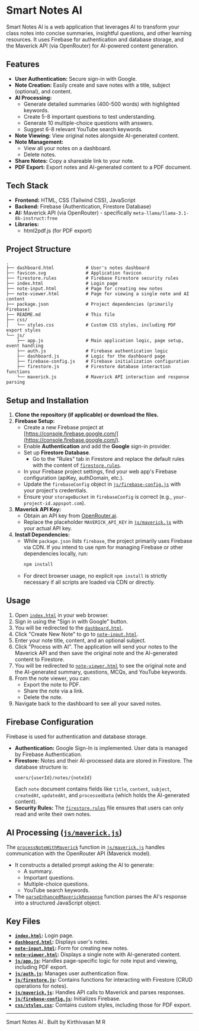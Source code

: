 # Smart Notes AI

Smart Notes AI is a web application that leverages AI to transform your class notes into concise summaries, insightful questions, and other learning resources. It uses Firebase for authentication and database storage, and the Maverick API (via OpenRouter) for AI-powered content generation.

## Features

- **User Authentication:** Secure sign-in with Google.
- **Note Creation:** Easily create and save notes with a title, subject (optional), and content.
- **AI Processing:**
    - Generate detailed summaries (400-500 words) with highlighted keywords.
    - Create 5-8 important questions to test understanding.
    - Generate 10 multiple-choice questions with answers.
    - Suggest 6-8 relevant YouTube search keywords.
- **Note Viewing:** View original notes alongside AI-generated content.
- **Note Management:**
    - View all your notes on a dashboard.
    - Delete notes.
- **Share Notes:** Copy a shareable link to your note.
- **PDF Export:** Export notes and AI-generated content to a PDF document.

## Tech Stack

- **Frontend:** HTML, CSS (Tailwind CSS), JavaScript
- **Backend:** Firebase (Authentication, Firestore Database)
- **AI:** Maverick API (via OpenRouter) - specifically `meta-llama/llama-3.1-8b-instruct:free`
- **Libraries:**
    - html2pdf.js (for PDF export)

## Project Structure

```
.
├── dashboard.html            # User's notes dashboard
├── favicon.svg               # Application favicon
├── firestore.rules           # Firebase Firestore security rules
├── index.html                # Login page
├── note-input.html           # Page for creating new notes
├── note-viewer.html          # Page for viewing a single note and AI content
├── package.json              # Project dependencies (primarily Firebase)
├── README.md                 # This file
├── css/
│   └── styles.css            # Custom CSS styles, including PDF export styles
└── js/
    ├── app.js                # Main application logic, page setup, event handling
    ├── auth.js               # Firebase authentication logic
    ├── dashboard.js          # Logic for the dashboard page
    ├── firebase-config.js    # Firebase initialization configuration
    ├── firestore.js          # Firestore database interaction functions
    └── maverick.js           # Maverick API interaction and response parsing
```

## Setup and Installation

1.  **Clone the repository (if applicable) or download the files.**
2.  **Firebase Setup:**
    *   Create a new Firebase project at [https://console.firebase.google.com/](https://console.firebase.google.com/).
    *   Enable **Authentication** and add the **Google** sign-in provider.
    *   Set up **Firestore Database**.
        *   Go to the "Rules" tab in Firestore and replace the default rules with the content of [`firestore.rules`](firestore.rules).
    *   In your Firebase project settings, find your web app's Firebase configuration (apiKey, authDomain, etc.).
    *   Update the `firebaseConfig` object in [`js/firebase-config.js`](js/firebase-config.js) with your project's credentials.
    *   Ensure your `storageBucket` in `firebaseConfig` is correct (e.g., `your-project-id.appspot.com`).
3.  **Maverick API Key:**
    *   Obtain an API key from [OpenRouter.ai](https://openrouter.ai/).
    *   Replace the placeholder `MAVERICK_API_KEY` in [`js/maverick.js`](js/maverick.js) with your actual API key.
4.  **Install Dependencies:**
    *   While `package.json` lists `firebase`, the project primarily uses Firebase via CDN. If you intend to use npm for managing Firebase or other dependencies locally, run:
        ```sh
        npm install
        ```
    *   For direct browser usage, no explicit `npm install` is strictly necessary if all scripts are loaded via CDN or directly.

## Usage

1.  Open [`index.html`](index.html) in your web browser.
2.  Sign in using the "Sign in with Google" button.
3.  You will be redirected to the [`dashboard.html`](dashboard.html).
4.  Click "Create New Note" to go to [`note-input.html`](note-input.html).
5.  Enter your note title, content, and an optional subject.
6.  Click "Process with AI". The application will send your notes to the Maverick API and then save the original note and the AI-generated content to Firestore.
7.  You will be redirected to [`note-viewer.html`](note-viewer.html) to see the original note and the AI-generated summary, questions, MCQs, and YouTube keywords.
8.  From the note viewer, you can:
    *   Export the note to PDF.
    *   Share the note via a link.
    *   Delete the note.
9.  Navigate back to the dashboard to see all your saved notes.

## Firebase Configuration

Firebase is used for authentication and database storage.

*   **Authentication:** Google Sign-In is implemented. User data is managed by Firebase Authentication.
*   **Firestore:** Notes and their AI-processed data are stored in Firestore. The database structure is:
    ```
    users/{userId}/notes/{noteId}
    ```
    Each `note` document contains fields like `title`, `content`, `subject`, `createdAt`, `updatedAt`, and `processedData` (which holds the AI-generated content).
*   **Security Rules:** The [`firestore.rules`](firestore.rules) file ensures that users can only read and write their own notes.

## AI Processing ([`js/maverick.js`](js/maverick.js))

The [`processNoteWithMaverick`](js/maverick.js) function in [`js/maverick.js`](js/maverick.js) handles communication with the OpenRouter API (Maverick model).
- It constructs a detailed prompt asking the AI to generate:
    - A summary.
    - Important questions.
    - Multiple-choice questions.
    - YouTube search keywords.
- The [`parseEnhancedMaverickResponse`](js/maverick.js) function parses the AI's response into a structured JavaScript object.

## Key Files

*   **[`index.html`](index.html):** Login page.
*   **[`dashboard.html`](dashboard.html):** Displays user's notes.
*   **[`note-input.html`](note-input.html):** Form for creating new notes.
*   **[`note-viewer.html`](note-viewer.html):** Displays a single note with AI-generated content.
*   **[`js/app.js`](js/app.js):** Handles page-specific logic for note input and viewing, including PDF export.
*   **[`js/auth.js`](js/auth.js):** Manages user authentication flow.
*   **[`js/firestore.js`](js/firestore.js):** Contains functions for interacting with Firestore (CRUD operations for notes).
*   **[`js/maverick.js`](js/maverick.js):** Handles API calls to Maverick and parses responses.
*   **[`js/firebase-config.js`](js/firebase-config.js):** Initializes Firebase.
*   **[`css/styles.css`](css/styles.css):** Contains custom styles, including those for PDF export.

---


Smart Notes AI . Built by Kirthivasan M R
